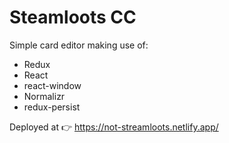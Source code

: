 # Steamloots CC

Simple card editor making use of:

- Redux
- React
- react-window
- Normalizr
- redux-persist

Deployed at 👉 https://not-streamloots.netlify.app/ 
